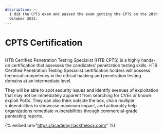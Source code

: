 ```yaml
---
description: >-
  I did the CPTS exam and passed the exam getting the CPTS on the 28th of
  October 2024.
---
```


# CPTS Certification

<figure><img src="broken-reference" alt=""><figcaption></figcaption></figure>

HTB Certified Penetration Testing Specialist (HTB CPTS) is a highly hands-on certification that assesses the candidates’ penetration testing skills. HTB Certified Penetration Testing Specialist certification holders will possess technical competency in the ethical hacking and penetration testing domains at an intermediate level.

They will be able to spot security issues and identify avenues of exploitation that may not be immediately apparent from searching for CVEs or known exploit PoCs. They can also think outside the box, chain multiple vulnerabilities to showcase maximum impact, and actionably help organizations remediate vulnerabilities through commercial-grade pentesting reports.

{% embed url="https://academy.hackthebox.com/" %}
